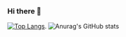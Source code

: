 ### Hi there 👋

[![Top Langs](https://github-readme-stats.vercel.app/api/top-langs/?username=tamerfahmy&layout=compact)](https://github.com/tamerfahmy/github-readme-stats). ![Anurag's GitHub stats](https://github-readme-stats.vercel.app/api?username=tamerfahmy&show_icons=true&count_private=true&hide=contribs)
